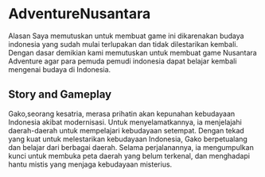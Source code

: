 # AdventureNusantara
Alasan Saya memutuskan untuk membuat game ini dikarenakan budaya indonesia
yang sudah mulai terlupakan dan tidak dilestarikan kembali. Dengan dasar
demikian kami memutuskan untuk membuat game Nusantara Adventure agar
para pemuda pemudi indonesia dapat belajar kembali mengenai budaya di
Indonesia.

## Story and Gameplay
Gako,seorang kesatria, merasa prihatin akan kepunahan kebudayaan Indonesia
akibat modernisasi. Untuk menyelamatkannya, ia menjelajahi daerah-daerah
untuk mempelajari kebudayaan setempat. Dengan tekad yang kuat untuk
melestarikan kebudayaan Indonesia, Gako berpetualang dan belajar dari
berbagai daerah. Selama perjalanannya, ia mengumpulkan kunci untuk
membuka peta daerah yang belum terkenal, dan menghadapi hantu mistis yang
menjaga kebudayaan misterius.


